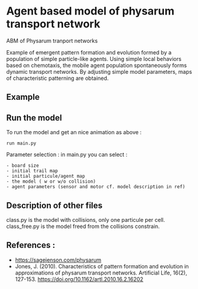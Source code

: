 # Agent based model of physarum transport network

ABM of Physarum tranport networks

Example of emergent pattern formation and evolution formed by a population of simple particle-like agents. Using simple local behaviors based on chemotaxis, the mobile agent population spontaneously forms dynamic transport networks. By adjusting simple model parameters, maps of characteristic patterning are obtained.

## Example

## Run the model

To run the model and get an nice animation as above :

```
run main.py
```

Parameter selection : in main.py you can select :

```
- board size
- initial trail map
- initial particule/agent map
- the model ( w or w/o collision)
- agent parameters (sensor and motor cf. model description in ref)
```

## Description of other files

class.py is the model with collisions, only one particule per cell.
class_free.py is the model freed from the collisions constrain.

## References : 

- https://sagejenson.com/physarum
- Jones, J. (2010). Characteristics of pattern formation and evolution in approximations of physarum transport networks. Artificial Life, 16(2), 127-153. https://doi.org/10.1162/artl.2010.16.2.16202
